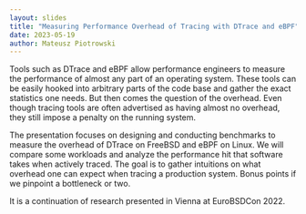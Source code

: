 ```yaml
---
layout: slides
title: "Measuring Performance Overhead of Tracing with DTrace and eBPF"
date: 2023-05-19
author: Mateusz Piotrowski
---
```

Tools such as DTrace and eBPF allow performance engineers to measure the
performance of almost any part of an operating system. These tools can be
easily hooked into arbitrary parts of the code base and gather the exact
statistics one needs. But then comes the question of the overhead. Even though
tracing tools are often advertised as having almost no overhead, they still
impose a penalty on the running system.

The presentation focuses on designing and conducting benchmarks to measure the
overhead of DTrace on FreeBSD and eBPF on Linux. We will compare some workloads
and analyze the performance hit that software takes when actively traced. The
goal is to gather intuitions on what overhead one can expect when tracing a
production system. Bonus points if we pinpoint a bottleneck or two.

It is a continuation of research presented in Vienna at EuroBSDCon 2022.
